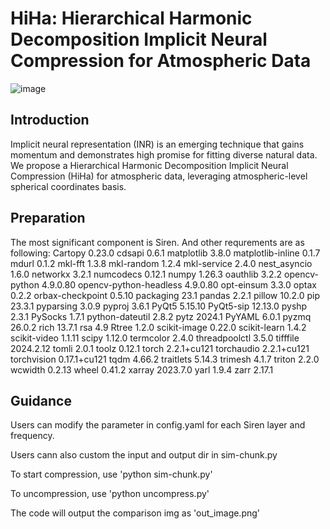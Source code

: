 # HiHa: Hierarchical Harmonic Decomposition Implicit Neural Compression for Atmospheric Data
![image](https://github.com/xzwbsz/HiHa/assets/44642002/55bf81be-2c47-4607-902a-6f9790badcc5)

## Introduction
Implicit neural representation (INR) is an emerging technique that gains momentum and demonstrates high promise for fitting diverse natural data. We propose a Hierarchical Harmonic Decomposition Implicit Neural Compression (HiHa) for atmospheric data, leveraging atmospheric-level spherical coordinates basis. 

## Preparation
The most significant component is Siren. And other requrements are as following:
Cartopy                     0.23.0
cdsapi                      0.6.1
matplotlib                  3.8.0
matplotlib-inline           0.1.7
mdurl                       0.1.2
mkl-fft                     1.3.8
mkl-random                  1.2.4
mkl-service                 2.4.0
nest_asyncio                1.6.0
networkx                    3.2.1
numcodecs                   0.12.1
numpy                       1.26.3
oauthlib                    3.2.2
opencv-python               4.9.0.80
opencv-python-headless      4.9.0.80
opt-einsum                  3.3.0
optax                       0.2.2
orbax-checkpoint            0.5.10
packaging                   23.1
pandas                      2.2.1
pillow                      10.2.0
pip                         23.3.1
pyparsing                   3.0.9
pyproj                      3.6.1
PyQt5                       5.15.10
PyQt5-sip                   12.13.0
pyshp                       2.3.1
PySocks                     1.7.1
python-dateutil             2.8.2
pytz                        2024.1
PyYAML                      6.0.1
pyzmq                       26.0.2
rich                        13.7.1
rsa                         4.9
Rtree                       1.2.0
scikit-image                0.22.0
scikit-learn                1.4.2
scikit-video                1.1.11
scipy                       1.12.0
termcolor                   2.4.0
threadpoolctl               3.5.0
tifffile                    2024.2.12
tomli                       2.0.1
toolz                       0.12.1
torch                       2.2.1+cu121
torchaudio                  2.2.1+cu121
torchvision                 0.17.1+cu121
tqdm                        4.66.2
traitlets                   5.14.3
trimesh                     4.1.7
triton                      2.2.0
wcwidth                     0.2.13
wheel                       0.41.2
xarray                      2023.7.0
yarl                        1.9.4
zarr                        2.17.1

## Guidance
Users can modify the parameter in config.yaml for each Siren layer and frequency.

Users cann also custom the input and output dir in sim-chunk.py

To start compression, use 'python sim-chunk.py'

To uncompression, use 'python uncompress.py'

The code will output the comparison img as 'out_image.png'

